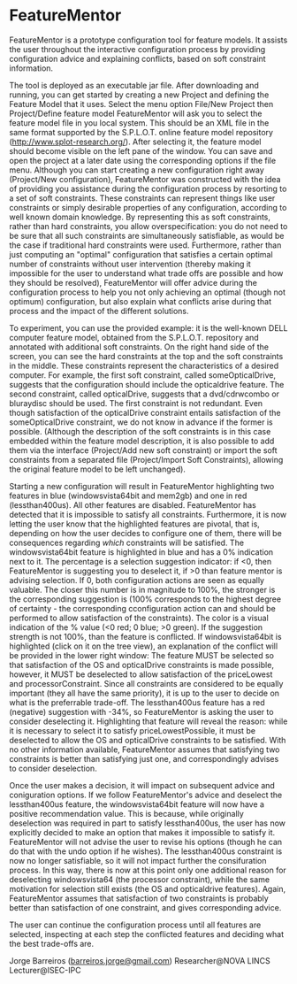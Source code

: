 # FeatureMentor

FeatureMentor is a prototype configuration tool for feature models. It assists the user throughout the interactive configuration process by providing configuration advice and explaining conflicts, based on soft constraint information.

The tool is deployed as an executable jar file. After downloading and running, you can get started by creating a new Project and defining the Feature Model that it uses. Select the menu option
File/New Project
then
Project/Define feature model
FeatureMentor will ask you to select the feature model file in you local system. This should be an XML file in the same format supported by the S.P.L.O.T. online feature model repository (http://www.splot-research.org/). After selecting it, the feature model should become visible on the left pane of the window. You can save and open the project at a later date using the corresponding options if the file menu. 
Although you can start creating a new configuration right away (Project/New configuration), FeatureMentor was constructed with the idea of providing you assistance during the configuration process by resorting to a set of soft constraints. These constraints can represent things like user constraints or simply desirable properties of any configuration, according to well known domain knowledge. By representing this as soft constraints, rather than hard constraints, you allow overspecification: you do not need to be sure that all such constraints are simultaneously satisfiable, as would be the case if traditional hard constraints were used. Furthermore, rather than just computing an "optimal" configuration that satisfies a certain optimal number of constraints without user intervention (thereby making it impossible for the user to understand what trade offs are possible and how they should be resolved), FeatureMentor will offer advice during the configuration process to help you not only achieving an optimal (though not optimum) configuration, but also explain what conflicts arise during that process and the impact of the different solutions.

To experiment, you can use the provided example: it is the well-known DELL computer feature model, obtained from the S.P.L.O.T. repository and annotated with additional soft constraints. On the right hand side of the screen, you can see the hard constraints at the top and the soft constraints in the middle. These constraints represent the characteristics of a desired computer. For example, the first soft constraint, called someOpticalDrive, suggests that the configuration should include the opticaldrive feature. The second constraint, called opticalDrive, suggests that a dvd/cdrwcombo or bluraydisc should be used. The first constraint is not redundant. Even though satisfaction of the opticalDrive constraint entails satisfaction of the someOpticalDrive constraint, we do not know in advance if the former is possible. (Although the description of the soft constraints is in this case embedded within the feature model description, it is also possible to add them via the interface (Project/Add new soft constraint) or import the soft constraints from a separated file (Project/Import Soft Constraints), allowing the original feature model to be left unchanged).

Starting a new configuration will result in FeatureMentor highlighting two features in blue (windowsvista64bit and mem2gb) and one in red (lessthan400us). All other features are disabled. FeatureMentor has detected that it is impossible to satisfy all constraints. Furthermore, it is now letting the user know that the highlighted features are pivotal, that is, depending on how the user decides to configure one of them, there will be consequences regarding *which* constraints will be satisfied.
The windowsvista64bit feature is highlighted in blue and has a 0% indication next to it. The percentage is a selection suggestion indicator: if <0, then FeatureMentor is suggesting you to deselect it, if >0 than feature mentor is advising selection. If 0, both configuration actions are seen as equally valuable.  The closer this number is in magnitude to 100%, the stronger is the corresponding suggestion is (100% corresponds to the highest degree of certainty - the corresponding cconfiguration action can and should be performed to allow satisfaction of the constraints). The color is a visual indication of the % value (<0 red; 0 blue; >0 green). If the suggestion strength is not 100%, than the feature is conflicted. If windowsvista64bit is highlighted (click on it on the tree view), an explanation of the conflict will be provided in the lower right window:
The feature MUST be selected so that satisfaction of the OS and opticalDrive constraints is made possible, however, it MUST be deselected to allow satisfaction of the priceLowest and processorConstraint. Since all constraints are considered to be equally important (they all have the same priority), it is up to the user to decide on what is the preferrable trade-off.
The lessthan400us feature has a red (negative) suggestion with -34%, so FeatureMentor is asking the user to consider deselecting it. Highlighting that feature will reveal the reason: while it is necessary to select it to satisfy priceLowestPossible, it must be deselected to allow the OS and opticalDrive constraints to be satisfied. With no other information available, FeatureMentor assumes that satisfying two constraints is better than satisfying just one, and correspondingly advises to consider deselection.

Once the user makes a decision, it will impact on subsequent advice and coniguration options. If we follow FeatureMentor's advice and deselect the lessthan400us feature, the windowsvista64bit feature will now have a positive recommendation value. This is because, while originally deselection was required in part to satisfy lessthan400us, the user has now explicitly decided to make an option that makes it impossible to satisfy it. FeatureMentor will not advise the user to revise his options (though he can do that with the undo option if he wishes). The lessthan400us constraint is now no longer satisfiable, so it will not impact further the consifuration process. In this way, there is now at this point only one additional reason for deselecting windowsvista64 (the processor constraint), while the same motivation for selection still exists (the OS and opticaldrive features). Again, FeatureMentor assumes that satisfaction of two constraints is probably better than satisfaction of one constraint, and gives corresponding advice.

The user can continue the configuration process until all features are selected, inspecting at each step the conflicted features and deciding what the best trade-offs are.


Jorge Barreiros (barreiros.jorge@gmail.com)
Researcher@NOVA LINCS
Lecturer@ISEC-IPC
